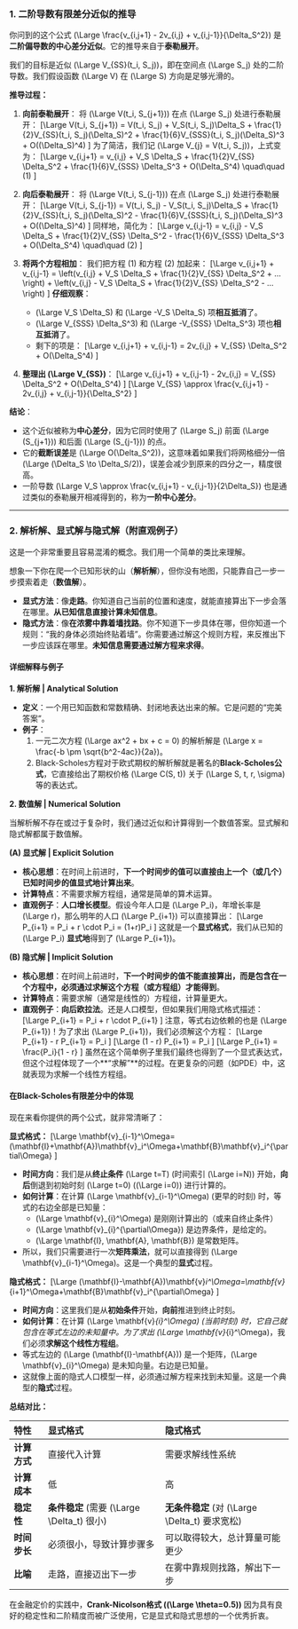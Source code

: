 ### 1. 二阶导数有限差分近似的推导

你问到的这个公式 \(\Large \frac{v_{i,j+1} - 2v_{i,j} + v_{i,j-1}}{\Delta_S^2}\) 是**二阶偏导数的中心差分近似**。它的推导来自于**泰勒展开**。

我们的目标是近似 \(\Large V_{SS}(t_i, S_j)\)，即在空间点 \(\Large S_j\) 处的二阶导数。我们假设函数 \(\Large V\) 在 \(\Large S\) 方向是足够光滑的。

**推导过程：**

1.  **向前泰勒展开**：
    将 \(\Large V(t_i, S_{j+1})\) 在点 \(\Large S_j\) 处进行泰勒展开：
    \[\Large 
    V(t_i, S_{j+1}) = V(t_i, S_j) + V_S(t_i, S_j)\Delta_S + \frac{1}{2}V_{SS}(t_i, S_j)(\Delta_S)^2 + \frac{1}{6}V_{SSS}(t_i, S_j)(\Delta_S)^3 + O((\Delta_S)^4)
    \]
    为了简洁，我们记 \(\Large V_{j} = V(t_i, S_j)\)，上式变为：
    \[\Large 
    v_{i,j+1} = v_{i,j} + V_S \Delta_S + \frac{1}{2}V_{SS} \Delta_S^2 + \frac{1}{6}V_{SSS} \Delta_S^3 + O(\Delta_S^4) \quad\quad (1)
    \]

2.  **向后泰勒展开**：
    将 \(\Large V(t_i, S_{j-1})\) 在点 \(\Large S_j\) 处进行泰勒展开：
    \[\Large 
    V(t_i, S_{j-1}) = V(t_i, S_j) - V_S(t_i, S_j)\Delta_S + \frac{1}{2}V_{SS}(t_i, S_j)(\Delta_S)^2 - \frac{1}{6}V_{SSS}(t_i, S_j)(\Delta_S)^3 + O((\Delta_S)^4)
    \]
    同样地，简化为：
    \[\Large 
    v_{i,j-1} = v_{i,j} - V_S \Delta_S + \frac{1}{2}V_{SS} \Delta_S^2 - \frac{1}{6}V_{SSS} \Delta_S^3 + O(\Delta_S^4) \quad\quad (2)
    \]

3.  **将两个方程相加**：
    我们把方程 (1) 和方程 (2) 加起来：
    \[\Large 
    v_{i,j+1} + v_{i,j-1} = \left(v_{i,j} + V_S \Delta_S + \frac{1}{2}V_{SS} \Delta_S^2 + ... \right) + \left(v_{i,j} - V_S \Delta_S + \frac{1}{2}V_{SS} \Delta_S^2 - ... \right)
    \]
    **仔细观察**：
    - \(\Large V_S \Delta_S\) 和 \(\Large -V_S \Delta_S\) 项**相互抵消**了。
    - \(\Large V_{SSS} \Delta_S^3\) 和 \(\Large -V_{SSS} \Delta_S^3\) 项也**相互抵消**了。
    - 剩下的项是：
        \[\Large 
        v_{i,j+1} + v_{i,j-1} = 2v_{i,j} + V_{SS} \Delta_S^2 + O(\Delta_S^4)
        \]

4.  **整理出 \(\Large V_{SS}\)**：
    \[\Large 
        v_{i,j+1} + v_{i,j-1} - 2v_{i,j} = V_{SS} \Delta_S^2 + O(\Delta_S^4)
    \]
    \[\Large 
        V_{SS} \approx \frac{v_{i,j+1} - 2v_{i,j} + v_{i,j-1}}{\Delta_S^2}
    \]

**结论**：
- 这个近似被称为**中心差分**，因为它同时使用了 \(\Large S_j\) 前面 \(\Large (S_{j+1})\) 和后面 \(\Large (S_{j-1})\) 的点。
- 它的**截断误差**是 \(\Large O(\Delta_S^2)\)，这意味着如果我们将网格细分一倍 \(\Large (\Delta_S \to \Delta_S/2)\)，误差会减少到原来的四分之一，精度很高。
- 一阶导数 \(\Large V_S \approx \frac{v_{i,j+1} - v_{i,j-1}}{2\Delta_S}\) 也是通过类似的泰勒展开相减得到的，称为**一阶中心差分**。

---

### 2. 解析解、显式解与隐式解（附直观例子）

这是一个非常重要且容易混淆的概念。我们用一个简单的类比来理解。

想象一下你在爬一个已知形状的山（**解析解**），但你没有地图，只能靠自己一步一步摸索着走（**数值解**）。

- **显式方法**：像**走路**。你知道自己当前的位置和速度，就能直接算出下一步会落在哪里。**从已知信息直接计算未知信息**。
- **隐式方法**：像**在浓雾中靠着墙找路**。你不知道下一步具体在哪，但你知道一个规则：“我的身体必须始终贴着墙”。你需要通过解这个规则方程，来反推出下一步应该踩在哪里。**未知信息需要通过解方程来求得**。

#### 详细解释与例子

**1. 解析解 | Analytical Solution**

- **定义**：一个用已知函数和常数精确、封闭地表达出来的解。它是问题的“完美答案”。
- **例子**：
    1.  一元二次方程 \(\Large ax^2 + bx + c = 0\) 的解析解是 \(\Large x = \frac{-b \pm \sqrt{b^2-4ac}}{2a}\)。
    2.  Black-Scholes方程对于欧式期权的解析解就是著名的**Black-Scholes公式**，它直接给出了期权价格 \(\Large C(S, t)\) 关于 \(\Large S, t, r, \sigma\) 等的表达式。

**2. 数值解 | Numerical Solution**

当解析解不存在或过于复杂时，我们通过近似和计算得到一个数值答案。显式解和隐式解都属于数值解。

**(A) 显式解 | Explicit Solution**

- **核心思想**：在时间上前进时，**下一个时间步的值可以直接由上一个（或几个）已知时间步的值显式地计算出来**。
- **计算特点**：不需要求解方程组，通常是简单的算术运算。
- **直观例子**：**人口增长模型**。假设今年人口是 \(\Large P_i\)，年增长率是 \(\Large r\)，那么明年的人口 \(\Large P_{i+1}\) 可以直接算出：
    \[\Large 
    P_{i+1} = P_i + r \cdot P_i = (1+r)P_i
    \]
    这就是一个**显式格式**，我们从已知的 \(\Large P_i\) **显式地**得到了 \(\Large P_{i+1}\)。

**(B) 隐式解 | Implicit Solution**

- **核心思想**：在时间上前进时，**下一个时间步的值不能直接算出，而是包含在一个方程中，必须通过求解这个方程（或方程组）才能得到**。
- **计算特点**：需要求解（通常是线性的）方程组，计算量更大。
- **直观例子**：**向后欧拉法**。还是人口模型，但如果我们用隐式格式描述：
    \[\Large 
    P_{i+1} = P_i + r \cdot P_{i+1}
    \]
    注意，等式右边依赖的也是 \(\Large P_{i+1}\)！为了求出 \(\Large P_{i+1}\)，我们必须解这个方程：
    \[\Large 
    P_{i+1} - r P_{i+1} = P_i
    \]
    \[\Large 
    (1 - r) P_{i+1} = P_i
    \]
    \[\Large 
    P_{i+1} = \frac{P_i}{1 - r}
    \]
    虽然在这个简单例子里我们最终也得到了一个显式表达式，但这个过程体现了一个**“求解”**的过程。在更复杂的问题（如PDE）中，这就表现为求解一个线性方程组。

#### 在Black-Scholes有限差分中的体现

现在来看你提供的两个公式，就非常清晰了：

**显式格式：**
\[\Large 
\mathbf{v}_{i-1}^\Omega=(\mathbf{I}+\mathbf{A})\mathbf{v}_i^\Omega+\mathbf{B}\mathbf{v}_i^{\partial\Omega}
\]
- **时间方向**：我们是从**终止条件** \(\Large t=T\) (时间索引 \(\Large i=N\)) 开始，**向后**倒退到初始时刻 \(\Large t=0\) (\(\Large i=0\)) 进行计算的。
- **如何计算**：在计算 \(\Large \mathbf{v}_{i-1}^\Omega\) (更早的时刻) 时，等式的右边全部是已知量：
    - \(\Large \mathbf{v}_{i}^\Omega\) 是刚刚计算出的（或来自终止条件）
    - \(\Large \mathbf{v}_{i}^{\partial\Omega}\) 是边界条件，是给定的。
    - \(\Large \mathbf{I}, \mathbf{A}, \mathbf{B}\) 是常数矩阵。
- 所以，我们只需要进行一次**矩阵乘法**，就可以直接得到 \(\Large \mathbf{v}_{i-1}^\Omega\)。这是一个典型的**显式**过程。

**隐式格式：**
\[\Large 
(\mathbf{I}-\mathbf{A})\mathbf{v}_i^\Omega=\mathbf{v}_{i+1}^\Omega+\mathbf{B}\mathbf{v}_i^{\partial\Omega}
\]
- **时间方向**：这里我们是从**初始条件**开始，**向前**推进到终止时刻。
- **如何计算**：在计算 \(\Large \mathbf{v}_{i}^\Omega\) (当前时刻) 时，它自己就包含在等式左边的未知量中。为了求出 \(\Large \mathbf{v}_{i}^\Omega\)，我们必须**求解这个线性方程组**。
- 等式左边的 \(\Large (\mathbf{I}-\mathbf{A})\) 是一个矩阵，\(\Large \mathbf{v}_{i}^\Omega\) 是未知向量。右边是已知量。
- 这就像上面的隐式人口模型一样，必须通过解方程来找到未知量。这是一个典型的**隐式**过程。

**总结对比：**

| 特性 | 显式格式 | 隐式格式 |
| :--- | :--- | :--- |
| **计算方式** | 直接代入计算 | 需要求解线性系统 |
| **计算成本** | 低 | 高 |
| **稳定性** | **条件稳定** (需要 \(\Large \Delta_t\) 很小) | **无条件稳定** (对 \(\Large \Delta_t\) 要求宽松) |
| **时间步长** | 必须很小，导致计算步骤多 | 可以取得较大，总计算量可能更少 |
| **比喻** | 走路，直接迈出下一步 | 在雾中靠规则找路，解出下一步 |

在金融定价的实践中，**Crank-Nicolson格式 (\(\Large \theta=0.5\))** 因为具有良好的稳定性和二阶精度而被广泛使用，它是显式和隐式思想的一个优秀折衷。